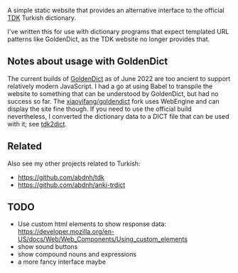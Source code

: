 A simple static website that provides an alternative interface to the official [TDK](https://sozluk.gov.tr/) Turkish dictionary.

I've written this for use with dictionary programs that expect templated URL patterns like GoldenDict,
as the TDK website no longer provides that.

## Notes about usage with GoldenDict

The current builds of [GoldenDict](https://github.com/goldendict/goldendict) as of June 2022 are too ancient to support relatively modern JavaScript. I had a go at using Babel to transpile the website to something that can be understood by GoldenDict, but had no success so far.
The [xiaoyifang/goldendict](https://github.com/xiaoyifang/goldendict) fork uses WebEngine and can display the site fine though.
If you need to use the official build nevertheless,
I converted the dictionary data to a DICT file that can be used with it; see [tdk2dict](https://github.com/abdnh/tdk2dict/).

## Related

Also see my other projects related to Turkish:
- https://github.com/abdnh/tdk
- https://github.com/abdnh/anki-trdict

## TODO

- Use custom html elements to show response data: https://developer.mozilla.org/en-US/docs/Web/Web_Components/Using_custom_elements
- show sound buttons
- show compound nouns and expressions
- a more fancy interface maybe
